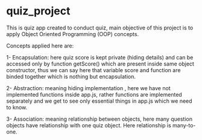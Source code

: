 # quiz_project
This is quiz app created to conduct quiz, main objective of this project is to apply Object Oriented Programming (OOP) concepts.

Concepts applied here are:
   
1- Encapsulation: here quiz score is kept private (hiding details) and can be accessed 
   only by function getScore() which are present inside same object constructor, 
   thus we can say here that variable score and function are binded together 
   which is nothing but encapsulation.
   
2- Abstraction: meaning hiding implementation , here we have not implemented functions 
   inside app.js, rather functions are implemented separately and we get to see only 
   essential things in app.js which we need to know.
   
3- Association: meaning relationship between objects, here many question objects have 
   relationship with one quiz object. Here relationship is many-to-one.
